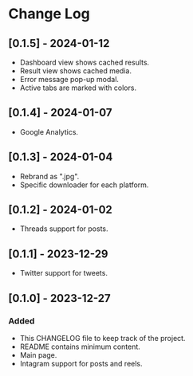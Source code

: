 # Change Log

## [0.1.5] - 2024-01-12

- Dashboard view shows cached results.
- Result view shows cached media.
- Error message pop-up modal.
- Active tabs are marked with colors.

## [0.1.4] - 2024-01-07

- Google Analytics.

## [0.1.3] - 2024-01-04

- Rebrand as ".jpg".
- Specific downloader for each platform.

## [0.1.2] - 2024-01-02

- Threads support for posts.

## [0.1.1] - 2023-12-29

- Twitter support for tweets.

## [0.1.0] - 2023-12-27

### Added

- This CHANGELOG file to keep track of the project.
- README contains minimum content.
- Main page.
- Intagram support for posts and reels.
